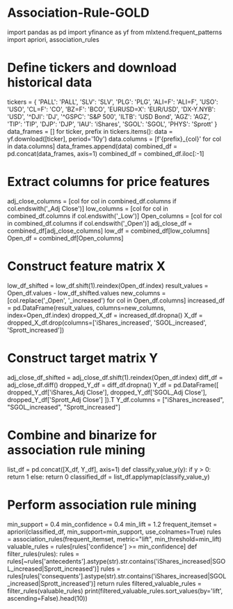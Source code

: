 # Association-Rule-GOLD
import pandas as pd
import yfinance as yf
from mlxtend.frequent_patterns import apriori, association_rules

# Define tickers and download historical data
tickers = {
    'PALL': 'PALL', 'SLV': 'SLV', 'PLG': 'PLG', 'ALI=F': 'ALI=F',
    'USO': 'USO', 'CL=F': 'CO', 'BZ=F': 'BCO',
    'EURUSD=X': 'EUR/USD', 'DX-Y.NYB': 'USD', '^DJI': 'DJ', '^GSPC': 'S&P 500',
    'ILTB': 'USD Bond', 'AGZ': 'AGZ', 'TIP': 'TIP', 'DJP': 'DJP',
    'IAU': 'iShares', 'SGOL': 'SGOL', 'PHYS': 'Sprott'
}
data_frames = []
for ticker, prefix in tickers.items():
    data = yf.download([ticker], period='10y')
    data.columns = [f'{prefix}_{col}' for col in data.columns]
    data_frames.append(data)
combined_df = pd.concat(data_frames, axis=1)
combined_df = combined_df.iloc[:-1]

# Extract columns for price features
adj_close_columns = [col for col in combined_df.columns if col.endswith('_Adj Close')]
low_columns = [col for col in combined_df.columns if col.endswith('_Low')]
Open_columns = [col for col in combined_df.columns if col.endswith('_Open')]
adj_close_df = combined_df[adj_close_columns]
low_df = combined_df[low_columns]
Open_df = combined_df[Open_columns]

# Construct feature matrix X
low_df_shifted = low_df.shift(1).reindex(Open_df.index)
result_values = Open_df.values - low_df_shifted.values
new_columns = [col.replace('_Open', '_increased') for col in Open_df.columns]
increased_df = pd.DataFrame(result_values, columns=new_columns, index=Open_df.index)
dropped_X_df = increased_df.dropna()
X_df = dropped_X_df.drop(columns=['iShares_increased', 'SGOL_increased', 'Sprott_increased'])

# Construct target matrix Y
adj_close_df_shifted = adj_close_df.shift(1).reindex(Open_df.index)
diff_df = adj_close_df.diff()
dropped_Y_df = diff_df.dropna()
Y_df = pd.DataFrame([
    dropped_Y_df['iShares_Adj Close'],
    dropped_Y_df['SGOL_Adj Close'],
    dropped_Y_df['Sprott_Adj Close']
]).T
Y_df.columns = ["iShares_increased", "SGOL_increased", "Sprott_increased"]

# Combine and binarize for association rule mining
list_df = pd.concat([X_df, Y_df], axis=1)
def classify_value_y(y):
    if y > 0:
        return 1
    else:
        return 0
classified_df = list_df.applymap(classify_value_y)

# Perform association rule mining
min_support = 0.4
min_confidence = 0.4
min_lift = 1.2
frequent_itemset = apriori(classified_df, min_support=min_support, use_colnames=True)
rules = association_rules(frequent_itemset, metric="lift", min_threshold=min_lift)
valuable_rules = rules[rules['confidence'] >= min_confidence]
def filter_rules(rules):
    rules = rules[~rules['antecedents'].astype(str).str.contains('iShares_increased|SGOL_increased|Sprott_increased')]
    rules = rules[rules['consequents'].astype(str).str.contains('iShares_increased|SGOL_increased|Sprott_increased')]
    return rules
filtered_valuable_rules = filter_rules(valuable_rules)
print(filtered_valuable_rules.sort_values(by='lift', ascending=False).head(10))
